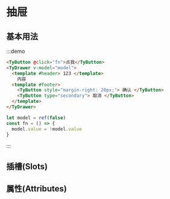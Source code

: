 # 抽屉

## 基本用法

:::demo

```html
<TyButton @click="fn">点我</TyButton>
<TyDrawer v-model="model">
  <template #header> 123 </template>
    内容
  <template #footer>
    <TyButton style="margin-right: 20px;"> 确认 </TyButton>
    <TyButton type="secondary"> 取消 </TyButton>
  </template>
</TyDrawer>
```

```js
let model = ref(false)
const fn = () => {
  model.value = !model.value
}
```

:::

## 插槽(Slots)

<!-- | 属性   | 描述                       | 类型   | 值  | 默认                       |
| ------ | -------------------------- | ------ | --- | -------------------------- |
| type   | message 的类型             | string | --  | info/success/error/warning |
| 类方法 | warning/info/error/success | string | --  | --                         | -->

## 属性(Attributes)

<!-- | 属性   | 描述                       | 类型   | 值  | 默认                       |
| ------ | -------------------------- | ------ | --- | -------------------------- |
| type   | message 的类型             | string | --  | info/success/error/warning |
| 类方法 | warning/info/error/success | string | --  | --                         | -->

<script setup>
  import {ref} from 'vue'
let model = ref(false)
const fn = () => {
  model.value = !model.value
}

</script>
